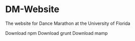 # DM-Website
The website for Dance Marathon at the University of Florida


Download npm
Download grunt
Download mamp
